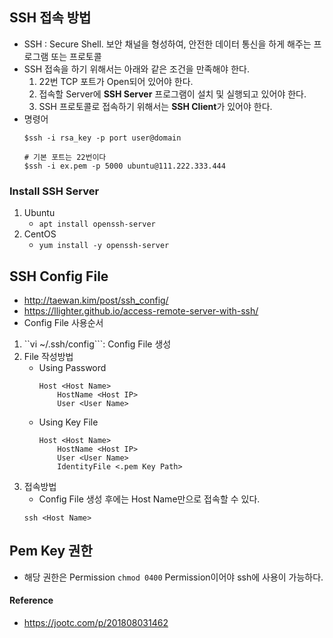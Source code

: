 ## SSH 접속 방법
* SSH : Secure Shell. 보안 채널을 형성하여, 안전한 데이터 통신을 하게 해주는 프로그램 또는 프로토콜
* SSH 접속을 하기 위해서는 아래와 같은 조건을 만족해야 한다.
    1. 22번 TCP 포트가 Open되어 있어야 한다.
    2. 접속할 Server에 **SSH Server** 프로그램이 설치 및 실행되고 있어야 한다.
    3. SSH 프로토콜로 접속하기 위해서는 **SSH Client**가 있어야 한다.
* 명령어
    ```
    $ssh -i rsa_key -p port user@domain
    
    # 기본 포트는 22번이다
    $ssh -i ex.pem -p 5000 ubuntu@111.222.333.444
    ```

### Install SSH Server
1. Ubuntu
    * ```apt install openssh-server```
2. CentOS
    * ```yum install -y openssh-server```


## SSH Config File
* http://taewan.kim/post/ssh_config/
* https://llighter.github.io/access-remote-server-with-ssh/
* Config File 사용순서
1. ``vi ~/.ssh/config```: Config File 생성
2. File 작성방법
    * Using Password
        ```
        Host <Host Name>
            HostName <Host IP>
            User <User Name>
        ```
    * Using Key File
        ```
        Host <Host Name>
            HostName <Host IP>
            User <User Name>
            IdentityFile <.pem Key Path>
        ```
3. 접속방법
    * Config File 생성 후에는 Host Name만으로 접속할 수 있다.
    ```
    ssh <Host Name>
    ```

## Pem Key 권한
* 해당 권한은 Permission ```chmod 0400``` Permission이어야 ssh에 사용이 가능하다.


#### Reference
* https://jootc.com/p/201808031462